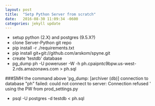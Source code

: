 ```yaml
---
layout: post
title:  "Setp Python Server from scratch"
date:   2016-08-30 11:09:34 -0600
categories: jekyll update
---
```

- setup python (2.X) and postgres (9.5.X?)
- clone Server-Python git repo
- pip install -r ./requirements.txt
- pip install git+git://github.com/arskom/spyne.git
- create 'testdb' database
- pg_dump ph -U poweruser -W -h ph.cpaipntc9bpw.us-west-2.rds.amazonaws.com > ph.sql

###SMH the command above 'pg_dump: [archiver (db)] connection to database "ph" failed: could not connect to server: Connection refused
' using the PW from prod_settings.py

- psql -U postgres -d testdb < ph.sql
